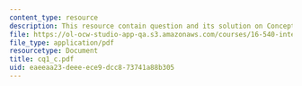 ```yaml
---
content_type: resource
description: This resource contain question and its solution on Concept questions.
file: https://ol-ocw-studio-app-qa.s3.amazonaws.com/courses/16-540-internal-flows-in-turbomachines-spring-2006/eaeeaa23deeeece9dcc873741a88b305_cq1_c.pdf
file_type: application/pdf
resourcetype: Document
title: cq1_c.pdf
uid: eaeeaa23-deee-ece9-dcc8-73741a88b305
---
```

